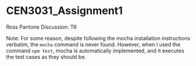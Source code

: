 # CEN3031_Assignment1

Ross Pantone
Discussion: T6

Note: For some reason, despite following the mocha installation instructions verbatim, the ```mocha``` command is never found. However, when I used the command ```npm test```, mocha is automatically implemented, and it executes the test cases as they should be.
